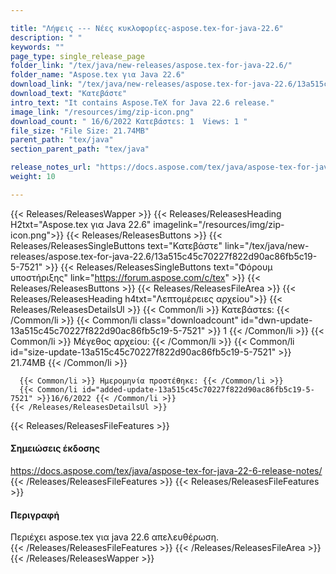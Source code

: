 ```yaml
---

title: "Λήψεις --- Νέες κυκλοφορίες-aspose.tex-for-java-22.6"
description: " "
keywords: ""
page_type: single_release_page
folder_link: "/tex/java/new-releases/aspose.tex-for-java-22.6/"
folder_name: "Aspose.tex για Java 22.6"
download_link: "/tex/java/new-releases/aspose.tex-for-java-22.6/13a515c45c70227f822d90ac86fb5c19-5-7521"
download_text: "Κατεβάστε"
intro_text: "It contains Aspose.TeX for Java 22.6 release."
image_link: "/resources/img/zip-icon.png"
download_count: " 16/6/2022 Κατεβάστεs: 1  Views: 1 "
file_size: "File Size: 21.74MB"
parent_path: "tex/java"
section_parent_path: "tex/java"

release_notes_url: "https://docs.aspose.com/tex/java/aspose-tex-for-java-22-6-release-notes/"
weight: 10

---
```


{{< Releases/ReleasesWapper >}}
  {{< Releases/ReleasesHeading H2txt="Aspose.tex για Java 22.6" imagelink="/resources/img/zip-icon.png">}}
  {{< Releases/ReleasesButtons >}}
    {{< Releases/ReleasesSingleButtons text="Κατεβάστε" link="/tex/java/new-releases/aspose.tex-for-java-22.6/13a515c45c70227f822d90ac86fb5c19-5-7521" >}}
    {{< Releases/ReleasesSingleButtons text="Φόρουμ υποστήριξης" link="https://forum.aspose.com/c/tex" >}}
  {{< Releases/ReleasesButtons >}}
  {{< Releases/ReleasesFileArea >}}
    {{< Releases/ReleasesHeading h4txt="Λεπτομέρειες αρχείου">}}
    {{< Releases/ReleasesDetailsUl >}}
      {{< Common/li >}} Κατεβάστεs: {{< /Common/li >}}
      {{< Common/li class="downloadcount" id="dwn-update-13a515c45c70227f822d90ac86fb5c19-5-7521" >}} 1 {{< /Common/li >}}
      {{< Common/li >}} Μέγεθος αρχείου: {{< /Common/li >}}
      {{< Common/li id="size-update-13a515c45c70227f822d90ac86fb5c19-5-7521" >}} 21.74MB {{< /Common/li >}}

      {{< Common/li >}} Ημερομηνία προστέθηκε: {{< /Common/li >}}
      {{< Common/li id="added-update-13a515c45c70227f822d90ac86fb5c19-5-7521" >}}16/6/2022 {{< /Common/li >}}
    {{< /Releases/ReleasesDetailsUl >}}

  {{< Releases/ReleasesFileFeatures >}}
      <h4>Σημειώσεις έκδοσης</h4><div><a href='https://docs.aspose.com/tex/java/aspose-tex-for-java-22-6-release-notes/'>https://docs.aspose.com/tex/java/aspose-tex-for-java-22-6-release-notes/</a></div>
  {{< /Releases/ReleasesFileFeatures >}}
  {{< Releases/ReleasesFileFeatures >}}
      <h4>Περιγραφή</h4><div class="HTMLDescription">Περιέχει aspose.tex για java 22.6 απελευθέρωση.</div>
  {{< /Releases/ReleasesFileFeatures >}}
 {{< /Releases/ReleasesFileArea >}}
{{< /Releases/ReleasesWapper >}}


